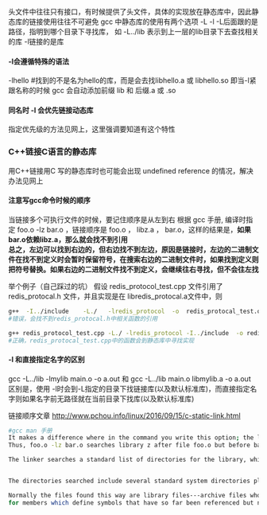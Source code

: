 头文件中往往只有接口，有时候提供了头文件，具体的实现放在静态库中，因此静态库的链接使用往往不可避免
gcc 中静态库的使用有两个选项 -L -l 
-L后面跟的是路径，指明到哪个目录下寻找库，
如 -L../lib 表示到上一层的lib目录下去查找相关的库
-l链接的是库
#### -l会遵循特殊的语法
-lhello #找到的不是名为hello的库，而是会去找libhello.a 或 libhello.so
即当-l紧跟名称的时候 gcc 会自动添加前缀 lib 和 后缀.a 或 .so

#### 同名时 -l 会优先链接动态库
指定优先级的方法见网上，这里强调要知道有这个特性

### C++链接C语言的静态库
用C++链接用C 写的静态库时也可能会出现 undefined reference 的情况，解决办法见网上

#### 注意写gcc命令时候的顺序
当链接多个可执行文件的时候，要记住顺序是从左到右
根据 gcc 手册, 编译时指定 foo.o -lz bar.o ，链接顺序是 foo.o ， libz.a ， bar.o，这样的结果是，**如果
bar.o依赖libz.a，那么就会找不到引用**  
**总之，左边可以找到右边的，但右边找不到左边，原因是链接时，左边的二进制文件在找不到定义时会暂时保留符号，在搜索右边的二进制文件时，如果找到定义则把符号替换。如果右边的二进制文件找不到定义，会继续往右寻找，但不会往左找**

举个例子（自己踩过的坑）
假设 redis_protocol_test.cpp 文件引用了 redis_protocal.h 文件，并且实现是在 libredis_protocal.a文件中，则
```bash
g++  -I../include    -L./   -lredis_protocol  -o  redis_protocal_test.out redis_protocal_test.cpp 
#错误，会找不到redis_protocal.h中相关函数的引用

g++ redis_protocol_test.cpp -L./ -lredis_protocol -I../include  -o redis_protocal_test.out   
#正确，redis_protocal_test.cpp中的函数会到静态库中寻找实现
```

#### -l 和直接指定名字的区别
 gcc -L../lib -lmylib main.o -o a.out 和 gcc -L../lib main.o libmylib.a -o a.out 区别是，使用 -l时会到-L指定的目录下找链接库(以及默认标准库)，而直接指定名字则如果名字前无路径就在当前目录下找库(以及默认标准库)


链接顺序文章
http://www.pchou.info/linux/2016/09/15/c-static-link.html


```bash
#gcc man 手册
It makes a difference where in the command you write this option; the linker searches and processes libraries and object files in the order they are specified.
Thus, foo.o -lz bar.o searches library z after file foo.o but before bar.o.  If bar.o refers to functions in z, those functions may not be loaded.

The linker searches a standard list of directories for the library, which is actually a file named liblibrary.a.  The linker then uses this file as if it had been specified precisely by name.


The directories searched include several standard system directories plus any that you specify with -L.

Normally the files found this way are library files---archive files whose members are object files.  The linker handles an archive file by scanning through it
for members which define symbols that have so far been referenced but not defined.  But if the file that is found is an ordinary object file, it is linked in the usual fashion.  The only difference between using an -l option and specifying a file name is that -l surrounds library with lib and .a and searches several directories.
```